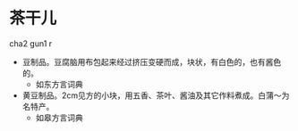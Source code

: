 



# 茶干儿
cha2 gun1 r
+ 豆制品。豆腐脑用布包起来经过挤压变硬而成，块状，有白色的，也有酱色的。
  * 如东方言词典
+ 黄豆制品。2cm见方的小块，用五香、茶叶、酱油及其它作料煮成。白蒲～为名特产。
  * 如皋方言词典
